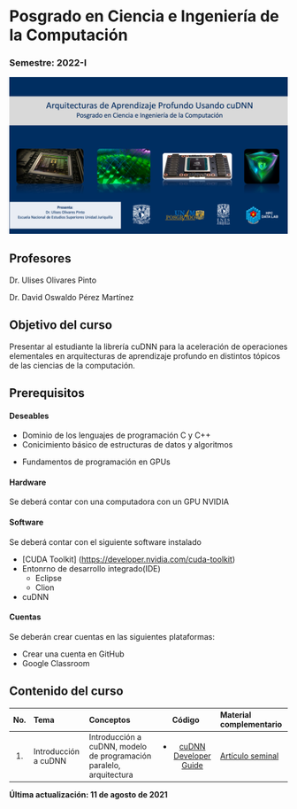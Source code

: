 # Posgrado en Ciencia e Ingeniería de la Computación 

###  Semestre: 2022-I

![alt text](figs/bg.png)


## Profesores
 Dr. Ulises Olivares Pinto
 
 Dr. David Oswaldo Pérez Martínez

## Objetivo del curso
Presentar al estudiante la librería cuDNN para la aceleración de operaciones elementales en arquitecturas de aprendizaje profundo en distintos tópicos de las ciencias de la computación. 


## Prerequisitos
#### Deseables
+ Dominio de los lenguajes de programación C y C++ 
+ Conicimiento básico de estructuras de datos y algoritmos
* Fundamentos de programación en GPUs

#### Hardware
Se deberá contar con una computadora con un GPU NVIDIA


#### Software
Se deberá contar con el siguiente software instalado 

  + [CUDA Toolkit] (https://developer.nvidia.com/cuda-toolkit)
  + Entonrno de desarrollo integrado(IDE)
    - Eclipse
    - Clion
  + cuDNN
    

#### Cuentas
Se deberán crear cuentas en las siguientes plataformas:
  + Crear una cuenta en GitHub
  + Google Classroom
  
## Contenido del curso
| No.        | Tema           | Conceptos |Código  |  Material complementario|
| :-------------: |:-------------| :-------------|:-----:| :-----|
| 1.              |Introducción a cuDNN          | Introducción a cuDNN, modelo de programación paralelo, arquitectura |   <ul> <li>[cuDNN Developer Guide](https://docs.nvidia.com/deeplearning/cudnn/developer-guide/index.html)</li></ul>    |  [Artículo seminal](https://arxiv.org/abs/1410.0759)

**Última actualización: 11 de agosto de 2021**
